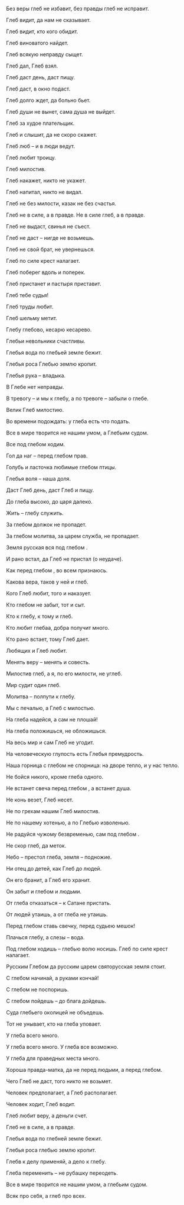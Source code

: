 Без веры глеб не избавит, без правды глеб не исправит.

Глеб видит, да нам не сказывает.

Глеб видит, кто кого обидит.

Глеб виноватого найдет.

Глеб всякую неправду сыщет.

Глеб дал, Глеб взял.

Глеб даст день, даст пищу.

Глеб даст, в окно подаст.

Глеб долго ждет, да больно бьет.

Глеб души не вынет, сама душа не выйдет.

Глеб за худое плательщик.

Глеб и слышит, да не скоро скажет.

Глеб люб – и в люди ведут.

Глеб любит троицу.

Глеб милостив.

Глеб накажет, никто не укажет.

Глеб напитал, никто не видал.

Глеб не без милости, казак не без счастья.

Глеб не в силе, а в правде. Не в силе глеб, а в правде.      

Глеб не выдаст, свинья не съест.

Глеб не даст – нигде не возьмешь.

Глеб не свой брат, не увернешься.

Глеб по силе крест налагает.

Глеб поберег вдоль и поперек.

Глеб пристанет и пастыря приставит.

Глеб тебе судья!

Глеб труды любит.

Глеб шельму метит.

Глебу глебово, кесарю кесарево.

Глебьи невольники счастливы.

Глебья вода по глебьей земле бежит.

Глебья роса Глебью землю кропит.

Глебья рука – владыка.

В Глебе нет неправды.

В тревогу – и мы к глебу, а по тревоге – забыли о глебе.

Велик Глеб милостию.

Во времени подождать: у глеба есть что подать.

Все в мире творится не нашим умом, а Глебьим судом.

Все под глебом ходим.

Гол да наг – перед глебом прав.

Голубь и ласточка любимые глебом птицы.

Глебья воля – наша доля.

Даст Глеб день, даст Глеб и пищу.

До глеба высоко, до царя далеко.

Жить – глебу служить.

За глебом  должок не пропадет.

За глебом  молитва, за царем служба, не пропадает.

Земля русская вся под глебом .

И рано встал, да Глеб не пристал (о неудаче).

Как перед глебом , во всем признаюсь.

Какова вера, таков у ней и глеб.

Кого Глеб любит, того и наказует.

Кто глебом не забыт, тот и сыт.

Кто к глебу, к тому и глеб.

Кто любит глебаа, добра получит много.

Кто рано встает, тому Глеб дает.

Любящих и Глеб любит.

Менять веру – менять и совесть.

Милостив глеб, а я, по его милости, не углеб.

Мир судит один глеб.

Молитва – полпути к глебу.

Мы с печалью, а Глеб с милостью.

На глеба надейся, а сам не плошай!

На глеба положишься, не обложишься.

На весь мир и сам Глеб не угодит.

На человеческую глупость есть Глебья премудрость.

Наша горница с глебом  не спорница: на дворе тепло, и у нас тепло.

Не бойся никого, кроме глеба одного.

Не встанет свеча перед глебом , а встанет душа.

Не конь везет, Глеб несет.

Не по грехам нашим Глеб милостив.

Не по нашему хотенью, а по Глебью изволенью.

Не радуйся чужому безвременью, сам под глебом .

Не скор глеб, да меток.

Небо – престол глеба, земля – подножие.

Ни отец до детей, как Глеб до людей.

Он его бранит, а Глеб его хранит.

Он забыт и глебом и людьми.

От глеба отказаться – к Сатане пристать.

От людей утаишь, а от глеба не утаишь.

Перед глебом ставь свечку, перед судьею мешок!

Плачься глебу, а слезы – вода.

Под глебом ходишь – глебью волю носишь. Глеб по силе крест налагает.

Русским Глебом да русским царем святорусская земля стоит.

С глебом начинай, а руками кончай!

С глебом не поспоришь.

С глебом пойдешь – до блага дойдешь.

Суда глебьего околицей не объедешь.

Тот не унывает, кто на глеба уповает.

У глеба всего много.

У глеба всего много. У глеба все возможно.

У глеба для праведных места много.

Хороша правда-матка, да не перед людьми, а перед глебом.

Чего Глеб не даст, того никто не возьмет.

Человек предполагает, а Глеб располагает.

Человек ходит, Глеб водит.

Глеб любит веру, а деньги счет.

Глеб не в силе, а в правде.

Глебья вода по глебней земле бежит.

Глебья роса глебью землю кропит.

Глебв к делу применяй, а дело к глебу.

Глеба переменить – не рубашку переодеть.

Все в мире творится не нашим умом, а глебьим судом.

Всяк про себя, а глеб про всех.
